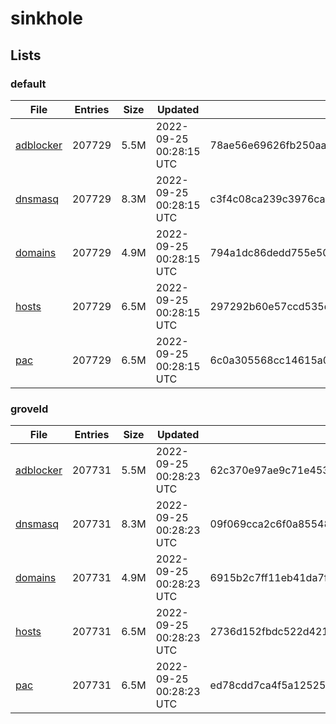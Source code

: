 # sinkhole

## Lists

### default

|File|Entries|Size|Updated|Hash|
|-|-|-|-|-|
|[adblocker](https://raw.githubusercontent.com/groveld/sinkhole/lists/default/adblocker.txt)|207729|5.5M|2022-09-25 00:28:15 UTC|78ae56e69626fb250aa5faddce50f34ae69709f995ccf62d93a3519146d8cd99|
|[dnsmasq](https://raw.githubusercontent.com/groveld/sinkhole/lists/default/dnsmasq.txt)|207729|8.3M|2022-09-25 00:28:15 UTC|c3f4c08ca239c3976ca930f700fa76ac84c9debbff3700839e6180c8b7f02c51|
|[domains](https://raw.githubusercontent.com/groveld/sinkhole/lists/default/domains.txt)|207729|4.9M|2022-09-25 00:28:15 UTC|794a1dc86dedd755e50539d08ab774476a43bc5e3e9be27ffa228e867a159d94|
|[hosts](https://raw.githubusercontent.com/groveld/sinkhole/lists/default/hosts.txt)|207729|6.5M|2022-09-25 00:28:15 UTC|297292b60e57ccd535d57044ccb518f1a1c5032f5806f040bd73ff7d3131d891|
|[pac](https://raw.githubusercontent.com/groveld/sinkhole/lists/default/pac.txt)|207729|6.5M|2022-09-25 00:28:15 UTC|6c0a305568cc14615a081761f512c4503cef6db929b68656aa6209700a2ec2c5|

### groveld

|File|Entries|Size|Updated|Hash|
|-|-|-|-|-|
|[adblocker](https://raw.githubusercontent.com/groveld/sinkhole/lists/groveld/adblocker.txt)|207731|5.5M|2022-09-25 00:28:23 UTC|62c370e97ae9c71e45390508a7c75a0c1fc1ad632766cae620391472410d8bc2|
|[dnsmasq](https://raw.githubusercontent.com/groveld/sinkhole/lists/groveld/dnsmasq.txt)|207731|8.3M|2022-09-25 00:28:23 UTC|09f069cca2c6f0a85548b8303bed1ba44a32d7039f3a9629fb013855b4ee1e09|
|[domains](https://raw.githubusercontent.com/groveld/sinkhole/lists/groveld/domains.txt)|207731|4.9M|2022-09-25 00:28:23 UTC|6915b2c7ff11eb41da7fb784a5641fe9d0b8f6a7836a02a11b014a3a71eb9334|
|[hosts](https://raw.githubusercontent.com/groveld/sinkhole/lists/groveld/hosts.txt)|207731|6.5M|2022-09-25 00:28:23 UTC|2736d152fbdc522d421a416aff9bc41fd08148f6032489366da5580d91f1f72b|
|[pac](https://raw.githubusercontent.com/groveld/sinkhole/lists/groveld/pac.txt)|207731|6.5M|2022-09-25 00:28:23 UTC|ed78cdd7ca4f5a12525f876ffb50895ed02a4e039086ac2c88df79ce8590ca21|
